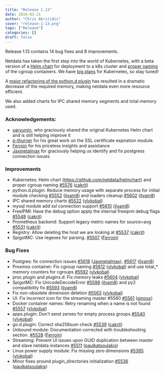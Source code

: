 ```yaml
---
title: "Release 1.13"
date: 2019-03-21
author: "Chris Akritidis"
cover: "release-1-13.png"
tags: ["Release"]
categories: []
draft: false
---
```


Release 1.13 contains 14 bug fixes and 8 improvements.

Netdata has taken the first step into the world of Kubernetes, with a beta version of a [Helm chart](https://github.com/netdata/helmchart) for deployment to a k8s cluster and [proper naming](https://github.com/netdata/netdata/pull/5576) of the cgroup containers. We have [big plans](https://github.com/netdata/netdata/issues/5392) for Kubernetes, so stay tuned!

A [major refactoring of the python.d plugin](https://github.com/netdata/netdata/pull/5552) has resulted in a dramatic decrease of the required memory, making netdata even more resource efficient.

We also added charts for IPC shared memory segments and total memory used.

<!--more-->

### Acknowledgements:

- [varyumin](https://github.com/varyumin), who graciously shared the original Kubernetes Helm chart and is still helping improve it
- [p-thurner](https://github.com/p-thurner) for his great work on the SSL certificate expiration module. 
- [Ferroin](https://github.com/Ferroin) for his priceless insights and assistance
- [Jaxmetalmax](https://github.com/Jaxmetalmax) for graciously helping us identify and fix postgress connection issues

### Improvements

- Kubernetes: Helm chart (https://github.com/netdata/helmchart) and proper cgroup naming [\#5576](https://github.com/netdata/netdata/pull/5576) ([cakrit](https://github.com/cakrit))
- python.d.plugin: Reduce memory usage with separate process for initial module checking [\#5552](https://github.com/netdata/netdata/pull/5552) ([ilyam8](https://github.com/ilyam8)) and  loaders cleanup [\#5602](https://github.com/netdata/netdata/pull/5602) ([ilyam8](https://github.com/ilyam8))
- IPC shared memory charts [\#5522](https://github.com/netdata/netdata/pull/5522) ([vlvkobal](https://github.com/vlvkobal))
- mysql module add ssl connection support [\#5610](https://github.com/netdata/netdata/pull/5610) ([ilyam8](https://github.com/ilyam8))
- FreeIPMI: Have the debug option apply the internal freeipmi debug flags [\#5548](https://github.com/netdata/netdata/pull/5548) ([cakrit](https://github.com/cakrit))
- Prometheus backend: Support legacy metric names for source=avg [\#5531](https://github.com/netdata/netdata/pull/5531) ([cakrit](https://github.com/cakrit))
- Registry: Allow deleting the host we are looking at [\#5537](https://github.com/netdata/netdata/pull/5537) ([cakrit](https://github.com/cakrit))
- SpigotMC:  Use regexes for parsing. [\#5507](https://github.com/netdata/netdata/pull/5507) ([Ferroin](https://github.com/Ferroin))

### Bug Fixes

- Postgres: fix connection issues [\#5618](https://github.com/netdata/netdata/pull/5618) ([Jaxmetalmax](https://github.com/Jaxmetalmax)), [\#5617](https://github.com/netdata/netdata/pull/5617) ([ilyam8](https://github.com/ilyam8))
- Proxmox container: Fix cgroup naming [\#5612](https://github.com/netdata/netdata/pull/5612) ([vlvkobal](https://github.com/vlvkobal)) and use total\_\* memory counters for cgroups [\#5592](https://github.com/netdata/netdata/pull/5592) ([vlvkobal](https://github.com/vlvkobal))
- proc.plugin and plugins.d: Fix memory leaks [\#5604](https://github.com/netdata/netdata/pull/5604) ([vlvkobal](https://github.com/vlvkobal))
- SpigotMC: Fix UnicodeDecodeError  [\#5598](https://github.com/netdata/netdata/pull/5598) ([ilyam8](https://github.com/ilyam8)) and py2 compatibility fix [\#5593](https://github.com/netdata/netdata/pull/5593) ([ilyam8](https://github.com/ilyam8))
- Fix non-obsolete dimension deletion [\#5563](https://github.com/netdata/netdata/pull/5563) ([vlvkobal](https://github.com/vlvkobal))
- UI: Fix incorrect icon for the streaming master \#5560 [\#5561](https://github.com/netdata/netdata/pull/5561) ([gmosx](https://github.com/gmosx))
- Docker container names: Retry renaming when a name is not found [\#5557](https://github.com/netdata/netdata/pull/5557) ([vlvkobal](https://github.com/vlvkobal))
- apps.plugin: Don't send zeroes for empty process groups [\#5540](https://github.com/netdata/netdata/pull/5540) ([vlvkobal](https://github.com/vlvkobal))
- go.d.plugin: Correct sha256sum check [\#5539](https://github.com/netdata/netdata/pull/5539) ([cakrit](https://github.com/cakrit))
- Unbound module: Documentation corrected with troubleshooting section. [\#5528](https://github.com/netdata/netdata/pull/5528) ([Ferroin](https://github.com/Ferroin))
- Streaming: Prevent UI issues upon GUID duplication between master and slave netdata instances [\#5511](https://github.com/netdata/netdata/pull/5511) ([paulkatsoulakis](https://github.com/paulkatsoulakis))
- Linux power supply module: Fix missing zero dimensions  [\#5395](https://github.com/netdata/netdata/pull/5395) ([vlvkobal](https://github.com/vlvkobal))
- Minor fixes around plugin\_directories initialization [\#5536](https://github.com/netdata/netdata/pull/5536) ([paulkatsoulakis](https://github.com/paulkatsoulakis))
